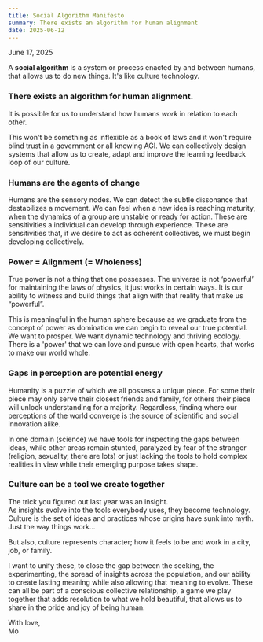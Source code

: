 ```yaml
---
title: Social Algorithm Manifesto
summary: There exists an algorithm for human alignment
date: 2025-06-12
---
```


June 17, 2025

A **social algorithm** is a system or process enacted by and between humans, that allows us to do new things. It's like culture technology. 

### There exists an algorithm for human alignment.

It is possible for us to understand how humans *work* in relation to each other.

This won't be something as inflexible as a book of laws and it won't require blind trust in a government or all knowing AGI. We can collectively design systems that allow us to create, adapt and improve the learning feedback loop of our culture.

### Humans are the agents of change

Humans are the sensory nodes. We can detect the subtle dissonance that destabilizes a movement. We can feel when a new idea is reaching maturity, when the dynamics of a group are unstable or ready for action.  These are sensitivities a individual can develop through experience. These are sensitivities that, if we desire to act as coherent collectives, we must begin developing collectively.

### Power = Alignment (= Wholeness)

True power is not a thing that one possesses. The universe is not ‘powerful’ for maintaining the laws of physics, it just works in certain ways. It is our ability to witness and build things that align with that reality that make us “powerful”. 

This is meaningful in the human sphere because as we graduate from the concept of power as domination we can begin to reveal our true potential. We want to prosper. We want dynamic technology and thriving ecology. There is a 'power' that we can love and pursue with open hearts, that works to make our world whole. 

### Gaps in perception are potential energy

Humanity is a puzzle of which we all possess a unique piece. For some their piece may only serve their closest friends and family, for others their piece will unlock understanding for a majority. Regardless, finding where our perceptions of the world converge is the source of scientific and social innovation alike. 

In one domain (science) we have tools for inspecting the gaps between ideas, while other areas remain stunted, paralyzed by fear of the stranger (religion, sexuality, there are lots) or just lacking the tools to hold complex realities in view while their emerging purpose takes shape. 

### Culture can be a tool we create together

The trick you figured out last year was an insight. <br>
As insights evolve into the tools everybody uses, they become technology. <br>
Culture is the set of ideas and practices whose origins have sunk into myth. Just the way things work...

But also, culture represents character; how it feels to be and work in a city, job, or family. 

I want to unify these, to close the gap between the seeking, the experimenting, the spread of insights across the population, and our ability to create lasting meaning while also allowing that meaning to evolve. These can all be part of a conscious collective relationship, a game we play together that adds resolution to what we hold beautiful, that allows us to share in the pride and joy of being human. 


With love,<br>
Mo
